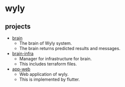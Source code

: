 # wyly

## projects

- [brain](./brain/README.md)
  - The brain of Wyly system.
  - The brain returns predicted results and messages.
- [brain-infra](./brain-infra/README.md)
  - Manager for infrastructure for brain.
  - This includes terraform files.
- [app-web](./app-web/README.md)
  - Web application of wyly.
  - This is implemented by flutter.

